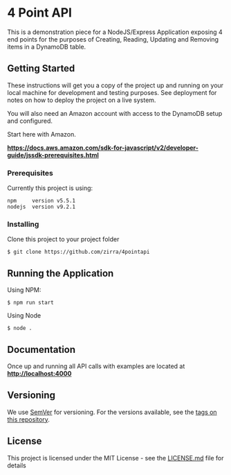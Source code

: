 # 4 Point API

This is a demonstration piece for a NodeJS/Express Application exposing 4 end points for the purposes of Creating, Reading, Updating and Removing items in a DynamoDB table.



## Getting Started

These instructions will get you a copy of the project up and running on your local machine for development and testing purposes. See deployment for notes on how to deploy the project on a live system.

You will also need an Amazon account with access to the DynamoDB setup and configured.

Start here with Amazon.

<strong><a class="button" href="https://docs.aws.amazon.com/sdk-for-javascript/v2/developer-guide/jssdk-prerequisites.html">https://docs.aws.amazon.com/sdk-for-javascript/v2/developer-guide/jssdk-prerequisites.html</a></strong>

### Prerequisites

Currently this project is using:

```
npm     version v5.5.1
nodejs  version v9.2.1
```

### Installing

Clone this project to your project folder

```
$ git clone https://github.com/zirra/4pointapi
```

## Running the Application

Using NPM:

```
$ npm run start
```

Using Node

```
$ node .
```

## Documentation

Once up and running all API calls with examples are located at <strong><a class="button" href="http://localhost:4000">http://localhost:4000</a></strong>

## Versioning

We use [SemVer](http://semver.org/) for versioning. For the versions available, see the [tags on this repository](https://github.com/zirra/4pointapi/tags). 

## License

This project is licensed under the MIT License - see the [LICENSE.md](LICENSE.md) file for details